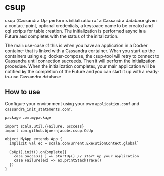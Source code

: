 # csup
csup (Cassandra Up) performs initialization of a Cassandra database given a contact-point, optional credentials, a keyspace name to be created and cql scripts for table creation. The initialization is performed async in a Future and completes with the status of the initalization.

The main use-case of this is when you have an application in a Docker container that is linked with a Cassandra container. When you start-up the containers using e.g. docker-compose, the csup-tool will retry to connect to Cassandra until connection succeeds. Then it will perform the initialization procedure. When the initialization completes, your main application will be notified by the completion of the Future and you can start it up with a ready-to-use Cassandra database.

## How to use
Configure your environment using your own `application.conf` and `cassandra_init_statements.conf`.

```
package com.mypackage

import scala.util.{Failure, Success}
import com.github.bjoernjacobs.csup.CsUp

object MyApp extends App {
  implicit val ec = scala.concurrent.ExecutionContext.global`
  
  CsUp().init().onComplete({
    case Success(_) => startUp() // start up your application
    case Failure(ex) => ex.printStackTrace()
  })
}
```
